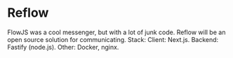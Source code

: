 # Reflow
FlowJS was a cool messenger, but with a lot of junk code. Reflow will be an open source solution for communicating.
Stack:
Client: Next.js.
Backend: Fastify (node.js).
Other: Docker, nginx.

